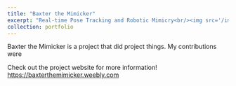 ```yaml
---
title: "Baxter the Mimicker"
excerpt: "Real-time Pose Tracking and Robotic Mimicry<br/><img src='/images/500x300.png'>"
collection: portfolio
---
```


Baxter the Mimicker is a project that did project things. My contributions were 

Check out the project website for more information! https://baxterthemimicker.weebly.com
